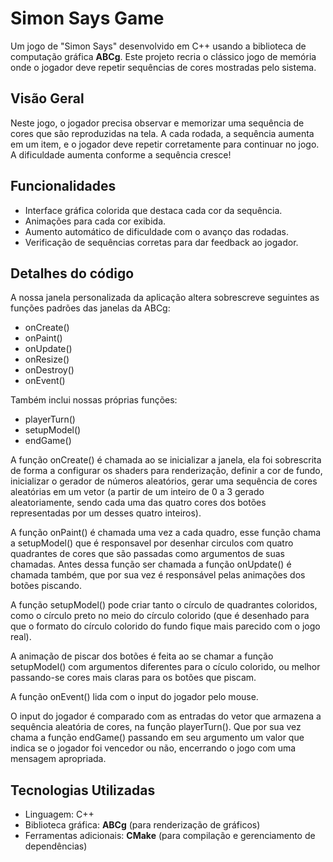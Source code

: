 # Simon Says Game

Um jogo de "Simon Says" desenvolvido em C++ usando a biblioteca de computação gráfica **ABCg**. Este projeto recria o clássico jogo de memória onde o jogador deve repetir sequências de cores mostradas pelo sistema.

## Visão Geral

Neste jogo, o jogador precisa observar e memorizar uma sequência de cores que são reproduzidas na tela. A cada rodada, a sequência aumenta em um item, e o jogador deve repetir corretamente para continuar no jogo. A dificuldade aumenta conforme a sequência cresce!

## Funcionalidades

- Interface gráfica colorida que destaca cada cor da sequência.
- Animações para cada cor exibida.
- Aumento automático de dificuldade com o avanço das rodadas.
- Verificação de sequências corretas para dar feedback ao jogador.

## Detalhes do código

A nossa janela personalizada da aplicação altera sobrescreve seguintes as funções padrões das janelas da ABCg:

- onCreate()
- onPaint()
- onUpdate()
- onResize()
- onDestroy()
- onEvent()

Também inclui nossas próprias funções:

- playerTurn()
- setupModel()
- endGame()

A função onCreate() é chamada ao se inicializar a janela, ela foi sobrescrita de forma a configurar os shaders para renderização, definir a cor de fundo, inicializar o gerador de números aleatórios, gerar uma sequência de cores aleatórias em um vetor (a partir de um inteiro de 0 a 3 gerado aleatoriamente, sendo cada uma das quatro cores dos botões representadas por um desses quatro inteiros).

A função onPaint() é chamada uma vez a cada quadro, esse função chama a setupModel() que é responsavel por desenhar circulos com quatro quadrantes de cores que são passadas como argumentos de suas chamadas. Antes dessa função ser chamada a função onUpdate() é chamada também, que por sua vez é responsável pelas animações dos botões piscando.

A função setupModel() pode criar tanto o círculo de quadrantes coloridos, como o círculo preto no meio do círculo colorido (que é desenhado para que o formato do círculo colorido do fundo fique mais parecido com o jogo real).

A animação de piscar dos botões é feita ao se chamar a função setupModel() com argumentos diferentes para o cículo colorido, ou melhor passando-se cores mais claras para os botões que piscam.

A função onEvent() lida com o input do jogador pelo mouse.

O input do jogador é comparado com as entradas do vetor que armazena a sequência aleatória de cores, na função playerTurn(). Que por sua vez chama a função endGame() passando em seu argumento um valor que indica se o jogador foi vencedor ou não, encerrando o jogo com uma mensagem apropriada.

## Tecnologias Utilizadas

- Linguagem: C++
- Biblioteca gráfica: **ABCg** (para renderização de gráficos)
- Ferramentas adicionais: **CMake** (para compilação e gerenciamento de dependências)


